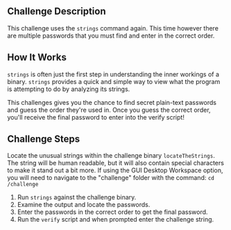 ## Challenge Description
This challenge uses the `strings` command again. This time however there are multiple passwords that you must find and enter in the correct order.

## How It Works
`strings` is often just the first step in understanding the inner workings of a binary. `strings` provides a quick and simple way to view what the program is attempting to do by analyzing its strings.

This challenges gives you the chance to find secret plain-text passwords and guess the order they're used in. Once you guess the correct order, you'll receive the final password to enter into the verify script!

## Challenge Steps
Locate the unusual strings within the challenge binary `locateTheStrings`. The string will be human readable, but it will also contain special characters to make it stand out a bit more. If using the GUI Desktop Workspace option, you will need to navigate to the "challenge" folder with the command: `cd /challenge`

1. Run `strings` against the challenge binary.
2. Examine the output and locate the passwords.
3. Enter the passwords in the correct order to get the final password.
3. Run the `verify` script and when prompted enter the challenge string.